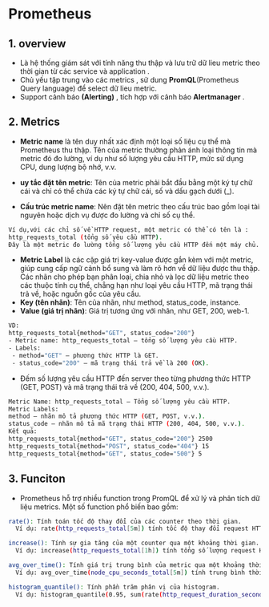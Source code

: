 # Prometheus

## 1. overview

- Là hệ thống giám sát với tính năng thu thập và lưu trữ dữ lieu metric theo thời gian từ các service và application .
- Chủ yếu tập trung vào các metrics , sử dung **PromQL**(Prometheus Query language) để select dữ lieu metric.
- Support cảnh báo **(Alerting)** , tích hợp với cảnh báo **Alertmanager** .

## 2. Metrics

- **Metric name** là tên duy nhất xác định một loại số liệu cụ thể mà Prometheus thu thập. Tên của metric thường phản ánh loại thông tin mà metric đó đo lường, ví dụ như số lượng yêu cầu HTTP, mức sử dụng CPU, dung lượng bộ nhớ, v.v.

- **uy tắc đặt tên metric**: Tên của metric phải bắt đầu bằng một ký tự chữ cái và chỉ có thể chứa các ký tự chữ cái, số và dấu gạch dưới (_).

- **Cấu trúc metric name**: Nên đặt tên metric theo cấu trúc bao gồm loại tài nguyên hoặc dịch vụ được đo lường và chỉ số cụ thể.

```sh
Ví dụ,với các chỉ số về HTTP request, một metric có thể có tên là :
http_requests_total (tổng số yêu cầu HTTP).
Đây là một metric đo lường tổng số lượng yêu cầu HTTP đến một máy chủ.
```

- **Metric Label** là các cặp giá trị key-value được gắn kèm với một metric, giúp cung cấp ngữ cảnh bổ sung và làm rõ hơn về dữ liệu được thu thập. Các nhãn cho phép bạn phân loại, chia nhỏ và lọc dữ liệu metric theo các thuộc tính cụ thể, chẳng hạn như loại yêu cầu HTTP, mã trạng thái trả về, hoặc nguồn gốc của yêu cầu.
 - **Key (tên nhãn)**: Tên của nhãn, như method, status_code, instance.
 - **Value (giá trị nhãn)**: Giá trị tương ứng với nhãn, như GET, 200, web-1.
```sh
VD:
http_requests_total{method="GET", status_code="200"}
- Metric name: http_requests_total — tổng số lượng yêu cầu HTTP.
- Labels:
 - method="GET" — phương thức HTTP là GET.
 - status_code="200" — mã trạng thái trả về là 200 (OK).
```
- Đếm số lượng yêu cầu HTTP đến server theo từng phương thức HTTP (GET, POST) và mã trạng thái trả về (200, 404, 500, v.v.).
```sh
Metric Name: http_requests_total — Tổng số lượng yêu cầu HTTP.
Metric Labels:
method — nhãn mô tả phương thức HTTP (GET, POST, v.v.).
status_code — nhãn mô tả mã trạng thái HTTP (200, 404, 500, v.v.).
Kết quả:
http_requests_total{method="GET", status_code="200"} 2500
http_requests_total{method="POST", status_code="404"} 15
http_requests_total{method="GET", status_code="500"} 5
```
## 3. Funciton
- Prometheus hỗ trợ nhiều function trong PromQL để xử lý và phân tích dữ liệu metrics. Một số function phổ biến bao gồm:
```sh
rate(): Tính toán tốc độ thay đổi của các counter theo thời gian.
  Ví dụ: rate(http_requests_total[5m]) tính tốc độ thay đổi request HTTP trong 5 phút qua.

increase(): Tính sự gia tăng của một counter qua một khoảng thời gian.
  Ví dụ: increase(http_requests_total[1h]) tính tổng số lượng request HTTP trong 1 giờ qua.

avg_over_time(): Tính giá trị trung bình của metric qua một khoảng thời gian.
  Ví dụ: avg_over_time(node_cpu_seconds_total[5m]) tính trung bình thời gian CPU trong 5 phút qua.

histogram_quantile(): Tính phần trăm phân vị của histogram.
  Ví dụ: histogram_quantile(0.95, sum(rate(http_request_duration_seconds_bucket[5m])) by (le)) tính phần trăm phân vị 95th của thời gian phản hồi HTTP request.
```
